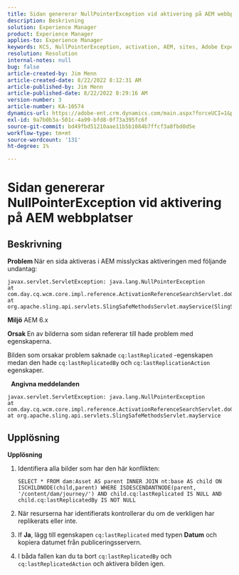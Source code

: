 ```yaml
---
title: Sidan genererar NullPointerException vid aktivering på AEM webbplatser
description: Beskrivning
solution: Experience Manager
product: Experience Manager
applies-to: Experience Manager
keywords: KCS, NullPointerException, activation, AEM, sites, Adobe Experience Manager, 6.x
resolution: Resolution
internal-notes: null
bug: false
article-created-by: Jim Menn
article-created-date: 8/22/2022 8:12:31 AM
article-published-by: Jim Menn
article-published-date: 8/22/2022 8:29:16 AM
version-number: 3
article-number: KA-10574
dynamics-url: https://adobe-ent.crm.dynamics.com/main.aspx?forceUCI=1&pagetype=entityrecord&etn=knowledgearticle&id=3420272b-f221-ed11-b83e-0022480866ad
exl-id: 9a7b0b3a-501c-4a99-bfd8-0f73a395fc6f
source-git-commit: bd49fbd51210aae11b5b1084b7ffcf3a8fbd0d5e
workflow-type: tm+mt
source-wordcount: '131'
ht-degree: 1%

---
```


# Sidan genererar NullPointerException vid aktivering på AEM webbplatser

## Beskrivning


<b>Problem </b>
När en sida aktiveras i AEM misslyckas aktiveringen med följande undantag:


```
javax.servlet.ServletException: java.lang.NullPointerException
at com.day.cq.wcm.core.impl.reference.ActivationReferenceSearchServlet.doGet(ActivationReferenceSearchServlet.java:175)
at org.apache.sling.api.servlets.SlingSafeMethodsServlet.mayService(SlingSafeMethodsServlet.java:269)
```


<b>Miljö</b>
AEM 6.x

<b>Orsak </b>
En av bilderna som sidan refererar till hade problem med egenskaperna.

Bilden som orsakar problem saknade `cq:lastReplicated` -egenskapen medan den hade `cq:lastReplicatedBy` och `cq:lastReplicationAction` egenskaper.

 
<b>Angivna meddelanden</b>


```
javax.servlet.ServletException: java.lang.NullPointerException
at com.day.cq.wcm.core.impl.reference.ActivationReferenceSearchServlet.doGet
at org.apache.sling.api.servlets.SlingSafeMethodsServlet.mayService
```



## Upplösning


<b>Upplösning</b>

1. Identifiera alla bilder som har den här konflikten:

   ```
   SELECT * FROM dam:Asset AS parent INNER JOIN nt:base AS child ON ISCHILDNODE(child,parent) WHERE ISDESCENDANTNODE(parent, '/content/dam/journey/') AND child.cq:lastReplicated IS NULL AND child.cq:lastReplicatedBy IS NOT NULL
   ```

2. När resurserna har identifierats kontrollerar du om de verkligen har replikerats eller inte.
3. If <b>Ja</b>, lägg till egenskapen `cq:lastReplicated` med typen <b>Datum</b> och kopiera datumet från publiceringsservern.
4. I båda fallen kan du ta bort `cq:lastReplicatedBy` och `cq:lastReplicatedAction` och aktivera bilden igen.
